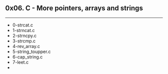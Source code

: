 ## 0x06. C - More pointers, arrays and strings
---
- 0-strcat.c
- 1-strncat.c
- 2-strncpy.c
- 3-strcmp.c
- 4-rev_array.c
- 5-string_toupper.c
- 6-cap_string.c
- 7-leet.c
- 
